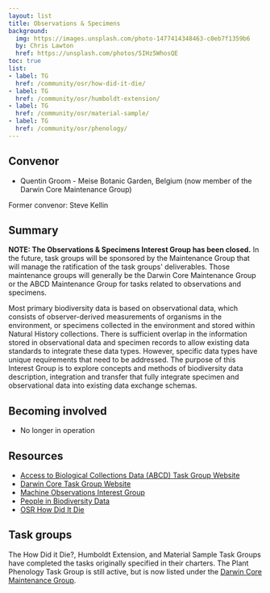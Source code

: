 ```yaml
---
layout: list
title: Observations & Specimens
background:
  img: https://images.unsplash.com/photo-1477414348463-c0eb7f1359b6
  by: Chris Lawton
  href: https://unsplash.com/photos/5IHz5WhosQE
toc: true
list:
- label: TG
  href: /community/osr/how-did-it-die/
- label: TG
  href: /community/osr/humboldt-extension/
- label: TG
  href: /community/osr/material-sample/
- label: TG
  href: /community/osr/phenology/
---
```


## Convenor

- Quentin Groom - Meise Botanic Garden, Belgium (now member of the Darwin Core Maintenance Group)

Former convenor: Steve Kellin

## Summary

**NOTE: The Observations & Specimens Interest Group has been closed.** In the future, task groups will be sponsored by the Maintenance Group that will manage the ratification of the task groups' deliverables. Those maintenance groups will generally be the Darwin Core Maintenance Group or the ABCD Maintenance Group for tasks related to observations and specimens. 

Most primary biodiversity data is based on observational data, which consists of observer-derived measurements of organisms in the environment, or specimens collected in the environment and stored within Natural History collections. There is sufficient overlap in the information stored in observational data and specimen records to allow existing data standards to integrate these data types. However, specific data types have unique requirements that need to be addressed. The purpose of this Interest Group is to explore concepts and methods of biodiversity data description, integration and transfer that fully integrate specimen and observational data into existing data exchange schemas.

## Becoming involved

- No longer in operation

## Resources

- [Access to Biological Collections Data (ABCD) Task Group Website](https://www.tdwg.org/community/abcd/)
- [Darwin Core Task Group Website](https://www.tdwg.org/community/darwincore/)
- [Machine Observations Interest Group](https://www.tdwg.org/community/mobs/)
- [People in Biodiversity Data](https://www.tdwg.org/community/attribution/people/)
- [OSR How Did It Die](https://www.tdwg.org/community/osr/how-did-it-die/)

## Task groups

The How Did it Die?, Humboldt Extension, and Material Sample Task Groups have completed the tasks originally specified in their charters. The Plant Phenology Task Group is still active, but is now listed under the [Darwin Core Maintenance Group](https://www.tdwg.org/community/dwc/).

<!-- list will be inserted below content -->
